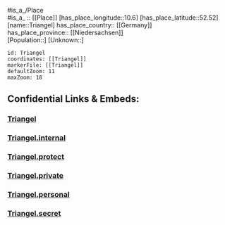 ﻿---
location: [52.52,10.6] 
mapzoom: [7,12] 
mapmarker: city 
type: City
tags:
- geo/City


SpocWebEntityId: 34974
isDeleted: false
confidential: public

---
#is_a_/Place  
#is_a_ :: [[Place]] 
[has_place_longitude::10.6] 
[has_place_latitude::52.52] 
[name::Triangel] 
has_place_country:: [[Germany]]  
has_place_province:: [[Niedersachsen]]  
[Population::] 
[Unknown::] 


```leaflet
id: Triangel
coordinates: [[Triangel]] 
markerFile: [[Triangel]] 
defaultZoom: 11 
maxZoom: 18
```


## Confidential Links & Embeds: 

### [Triangel](/_public/Earth/Continent/Europe/Europe~Central/Germany/Germany~West/Niedersachsen/counties~Niedersachsen/Gifhorn/cities~Gifhorn/Sassenburg/boroughs~Sassenburg/Triangel.md) 

### [Triangel.internal](/_internal/Earth/Continent/Europe/Europe~Central/Germany/Germany~West/Niedersachsen/counties~Niedersachsen/Gifhorn/cities~Gifhorn/Sassenburg/boroughs~Sassenburg/Triangel.internal.md) 

### [Triangel.protect](/_protect/Earth/Continent/Europe/Europe~Central/Germany/Germany~West/Niedersachsen/counties~Niedersachsen/Gifhorn/cities~Gifhorn/Sassenburg/boroughs~Sassenburg/Triangel.protect.md) 

### [Triangel.private](/_private/Earth/Continent/Europe/Europe~Central/Germany/Germany~West/Niedersachsen/counties~Niedersachsen/Gifhorn/cities~Gifhorn/Sassenburg/boroughs~Sassenburg/Triangel.private.md) 

### [Triangel.personal](/_personal/Earth/Continent/Europe/Europe~Central/Germany/Germany~West/Niedersachsen/counties~Niedersachsen/Gifhorn/cities~Gifhorn/Sassenburg/boroughs~Sassenburg/Triangel.personal.md) 

### [Triangel.secret](/_secret/Earth/Continent/Europe/Europe~Central/Germany/Germany~West/Niedersachsen/counties~Niedersachsen/Gifhorn/cities~Gifhorn/Sassenburg/boroughs~Sassenburg/Triangel.secret.md) 
